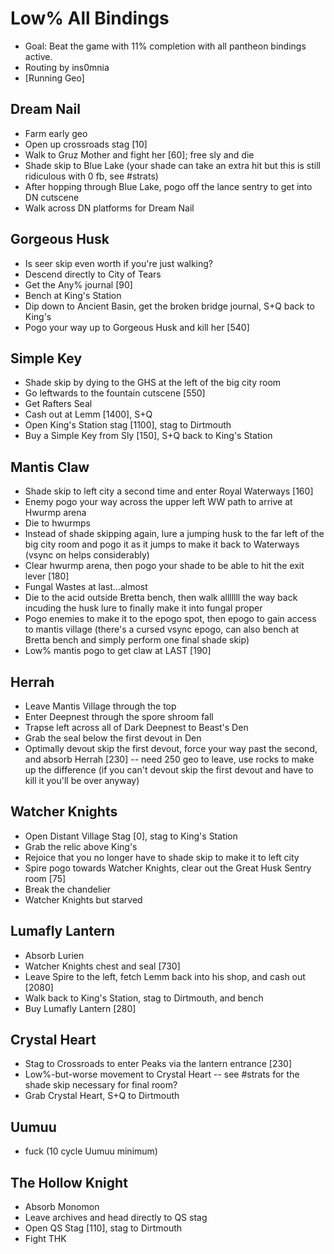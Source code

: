 
# Low% All Bindings

- Goal: Beat the game with 11% completion with all pantheon bindings active.
- Routing by ins0mnia
- [Running Geo]

## Dream Nail
- Farm early geo
- Open up crossroads stag [10]
- Walk to Gruz Mother and fight her [60]; free sly and die
- Shade skip to Blue Lake (your shade can take an extra hit but this is still ridiculous with 0 fb, see #strats)
- After hopping through Blue Lake, pogo off the lance sentry to get into DN cutscene
- Walk across DN platforms for Dream Nail

## Gorgeous Husk
- Is seer skip even worth if you're just walking?
- Descend directly to City of Tears
- Get the Any% journal [90]
- Bench at King's Station
- Dip down to Ancient Basin, get the broken bridge journal, S+Q back to King's
- Pogo your way up to Gorgeous Husk and kill her [540]

## Simple Key
- Shade skip by dying to the GHS at the left of the big city room
- Go leftwards to the fountain cutscene [550]
- Get Rafters Seal
- Cash out at Lemm [1400], S+Q
- Open King's Station stag [1100], stag to Dirtmouth
- Buy a Simple Key from Sly [150], S+Q back to King's Station

## Mantis Claw
- Shade skip to left city a second time and enter Royal Waterways [160]
- Enemy pogo your way across the upper left WW path to arrive at Hwurmp arena
- Die to hwurmps
- Instead of shade skipping again, lure a jumping husk to the far left of the big city room and pogo it as it jumps to make it back to Waterways (vsync on helps considerably)
- Clear hwurmp arena, then pogo your shade to be able to hit the exit lever [180]
- Fungal Wastes at last...almost
- Die to the acid outside Bretta bench, then walk alllllll the way back incuding the husk lure to finally make it into fungal proper
- Pogo enemies to make it to the epogo spot, then epogo to gain access to mantis village (there's a cursed vsync epogo, can also bench at Bretta bench and simply perform one final shade skip)
- Low% mantis pogo to get claw at LAST [190]

## Herrah
- Leave Mantis Village through the top
- Enter Deepnest through the spore shroom fall
- Trapse left across all of Dark Deepnest to Beast's Den
- Grab the seal below the first devout in Den
- Optimally devout skip the first devout, force your way past the second, and absorb Herrah [230] -- need 250 geo to leave, use rocks to make up the difference (if you can't devout skip the first devout and have to kill it you'll be over anyway)

## Watcher Knights
- Open Distant Village Stag [0], stag to King's Station
- Grab the relic above King's
- Rejoice that you no longer have to shade skip to make it to left city
- Spire pogo towards Watcher Knights, clear out the Great Husk Sentry room [75]
- Break the chandelier
- Watcher Knights but starved

## Lumafly Lantern
- Absorb Lurien
- Watcher Knights chest and seal [730]
- Leave Spire to the left, fetch Lemm back into his shop, and cash out [2080]
- Walk back to King's Station, stag to Dirtmouth, and bench
- Buy Lumafly Lantern [280]

## Crystal Heart
- Stag to Crossroads to enter Peaks via the lantern entrance [230]
- Low%-but-worse movement to Crystal Heart -- see #strats for the shade skip necessary for final room?
- Grab Crystal Heart, S+Q to Dirtmouth

## Uumuu
- fuck (10 cycle Uumuu minimum)

## The Hollow Knight
- Absorb Monomon
- Leave archives and head directly to QS stag
- Open QS Stag [110], stag to Dirtmouth
- Fight THK
